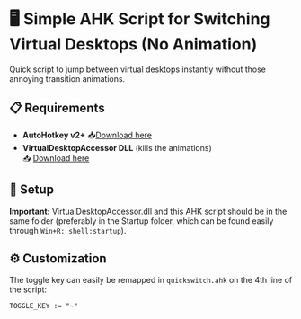 # 🖥️ Simple AHK Script for Switching Virtual Desktops (No Animation)

Quick script to jump between virtual desktops instantly without those annoying transition animations.

## 📋 Requirements

- **AutoHotkey v2+**
  📥[Download here](https://www.autohotkey.com/download/)
- **VirtualDesktopAccessor DLL** (kills the animations)  
  📥 [Download here](https://github.com/Ciantic/VirtualDesktopAccessor)

## 📁 Setup

**Important:** VirtualDesktopAccessor.dll and this AHK script should be in the same folder (preferably in the Startup folder, which can be found easily through `Win+R: shell:startup`).

## ⚙️ Customization

The toggle key can easily be remapped in `quickswitch.ahk` on the 4th line of the script:
```ahk
TOGGLE_KEY := "~"
```
